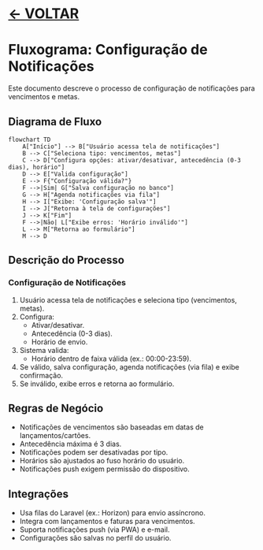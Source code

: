# [ <- VOLTAR](../../README.md)

# Fluxograma: Configuração de Notificações

Este documento descreve o processo de configuração de notificações para vencimentos e metas.

## Diagrama de Fluxo

```mermaid
flowchart TD
    A["Início"] --> B["Usuário acessa tela de notificações"]
    B --> C["Seleciona tipo: vencimentos, metas"]
    C --> D["Configura opções: ativar/desativar, antecedência (0-3 dias), horário"]
    D --> E["Valida configuração"]
    E --> F{"Configuração válida?"}
    F -->|Sim| G["Salva configuração no banco"]
    G --> H["Agenda notificações via fila"]
    H --> I["Exibe: 'Configuração salva'"]
    I --> J["Retorna à tela de configurações"]
    J --> K["Fim"]
    F -->|Não| L["Exibe erros: 'Horário inválido'"]
    L --> M["Retorna ao formulário"]
    M --> D
```

## Descrição do Processo

### Configuração de Notificações

1. Usuário acessa tela de notificações e seleciona tipo (vencimentos, metas).
2. Configura:
   - Ativar/desativar.
   - Antecedência (0-3 dias).
   - Horário de envio.
3. Sistema valida:
   - Horário dentro de faixa válida (ex.: 00:00-23:59).
4. Se válido, salva configuração, agenda notificações (via fila) e exibe confirmação.
5. Se inválido, exibe erros e retorna ao formulário.

## Regras de Negócio

- Notificações de vencimentos são baseadas em datas de lançamentos/cartões.
- Antecedência máxima é 3 dias.
- Notificações podem ser desativadas por tipo.
- Horários são ajustados ao fuso horário do usuário.
- Notificações push exigem permissão do dispositivo.

## Integrações

- Usa filas do Laravel (ex.: Horizon) para envio assíncrono.
- Integra com lançamentos e faturas para vencimentos.
- Suporta notificações push (via PWA) e e-mail.
- Configurações são salvas no perfil do usuário.
